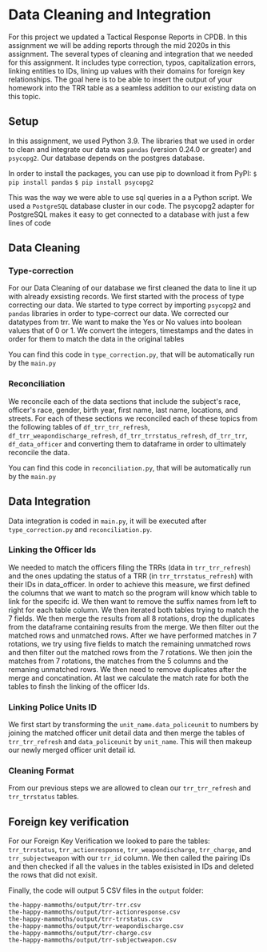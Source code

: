 

# Data Cleaning and Integration

For this project we updated a Tactical Response Reports in CPDB. In this assignment we will be adding reports through the mid 2020s in this assignment. The several types of cleaning and integration that we needed for this assignment. It includes type correction, typos, capitalization errors, linking entities to IDs, lining up values with their domains for foreign key relationships. The goal here is to be able to insert the output of your homework into the TRR table as a seamless addition to our existing data on this topic.


## Setup
In this assignment, we used Python 3.9. The libraries that we used in order to clean and integrate our data was ```pandas``` (version 0.24.0 or greater) and ```psycopg2```. Our database depends on the postgres database.

In order to install the packages, you can use pip to download it from PyPI:
```$ pip install pandas```
```$ pip install psycopg2```

This was the way we were able to use sql queries in a a Python script. We used a ```PostgreSQL``` database cluster in our code. The psycopg2 adapter for PostgreSQL makes it easy to get connected to a database with just a few lines of code


## Data Cleaning
### Type-correction

For our Data Cleaning of our database we first cleaned the data to line it up with already exsisting records. We first started with the process of type correcting our data. We started to type correct by importing ```psycopg2``` and ```pandas``` libraries in order to type-correct our data. We corrected our datatypes from trr. We want to make the Yes or No values into boolean values that of 0 or 1. We convert the integers, timestamps and the dates in order for them to match the data in the original tables

You can find this code in ```type_correction.py```, that will be automatically run by the ```main.py```

### Reconciliation

We reconcile each of the data sections that include the subject's race, officer's race, gender, birth year, first name, last name, locations, and streets. For each of these sections we reconciled each of these topics from the following tables of ```df_trr_trr_refresh```, ```df_trr_weapondischarge_refresh```, ```df_trr_trrstatus_refresh```, ```df_trr_trr```, ```df_data_officer``` and converting them to dataframe in order to ultimately reconcile the data.

You can find this code in ```reconciliation.py```, that will be automatically run by the ```main.py```


## Data Integration

Data integration is coded in ```main.py```, it will be executed after ```type_correction.py``` and ```reconciliation.py```.

### Linking the Officer Ids

We needed to match the officers filing the TRRs (data in ```trr_trr_refresh```) and the ones updating the status of a TRR (in ```trr_trrstatus_refresh```) with their IDs in data_officer. In order to achieve this measure, we first defined the columns that we want to match so the program will know which table to link for the specifc id. We then want to remove the suffix names from left to right for each table column. We then iterated both tables trying to match the 7 fields. We then merge the results from all 8 rotations, drop the duplicates from the dataframe containing results from the merge. We then filter out the matched rows and unmatched rows. After we have performed matches in 7 rotations, we try using five fields to match the remaining unmatched rows and then filter out the matched rows from the 7 rotations. We then join the matches from 7 rotations, the matches from the 5 columns and the remaning unmatched rows. We then need to remove duplicates after the merge and concatination. At last we calculate the match rate for both the tables to finsh the linking of the officer Ids.

### Linking Police Units ID

We first start by transforming the ```unit_name.data_policeunit``` to numbers by joining the matched officer unit detail data and then merge the tables of ```trr_trr_refresh``` and ```data_policeunit``` by ```unit_name```. This will then makeup our newly merged officer unit detail id.

### Cleaning Format

From our previous steps we are allowed to clean our ```trr_trr_refresh``` and ```trr_trrstatus``` tables.

## Foreign key verification

For our Foreign Key Verification we looked to pare the tables: ```trr_trrstatus```, ```trr_actionresponse```, ```trr_weapondischarge```, ```trr_charge```, and ```trr_subjectweapon``` with our ```trr_id``` column. We then called the pairing IDs and then checked if all the values in the tables exisisted in IDs and deleted the rows that did not exisit.

Finally, the code will output 5 CSV files in the ```output``` folder:
```
the-happy-mammoths/output/trr-trr.csv
the-happy-mammoths/output/trr-actionresponse.csv
the-happy-mammoths/output/trr-trrstatus.csv
the-happy-mammoths/output/trr-weapondischarge.csv
the-happy-mammoths/output/trr-charge.csv
the-happy-mammoths/output/trr-subjectweapon.csv
```